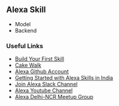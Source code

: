 ## Alexa Skill
- Model
- Backend

### Useful Links
- [Build Your First Skill](http://alexa.design/byfs)
- [Cake Walk](http://alexa.design/cakewalk)
- [Alexa Github Account](github.com/alexa)
- [Getting Started with Alexa Skills in India](alexa.design/india)
- [Join Alexa Slack Channel](alexadevsindia.slack.com)
- [Alexa Youtube Channel](youtube.com/alexadevelopers)
- [Alexa Delhi-NCR Meetup Group](meetup.com/Amazon-Alexa-Meetup-NCR)
